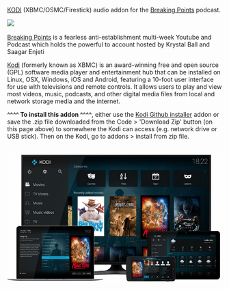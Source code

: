 <a href="https://kodi.tv">KODI<a> (XBMC/OSMC/Firestick) audio addon for the <a href="https://breaking-points.simplecast.com">Breaking Points</a> podcast.<br>

<img src="https://image.simplecastcdn.com/images/a2694d6e-ef6f-4f27-871c-e4396781ef11/4dee98e9-5154-4f50-8cd8-f170f8da8032/3000x3000/podcast-artwork.jpg?aid=rss_feed"><br>

<a href="https://breaking-points.simplecast.com">Breaking Points</a> is a fearless anti-establishment multi-week Youtube and Podcast which holds the powerful to account hosted by Krystal Ball and Saagar Enjeti<br>

<a href="https://www.kodi.tv">Kodi</a> (formerly known as XBMC) is an award-winning free and open source (GPL) software media player and entertainment hub that can be installed on Linux, OSX, Windows, iOS and Android, featuring a 10-foot user interface for use with televisions and remote controls. It allows users to play and view most videos, music, podcasts, and other digital media files from local and network storage media and the internet.<br>

<b>^^^^ To install this addon ^^^^</b>, either use the <a href="https://www.tvaddons.co/github-browser-kodi/">Kodi Github installer</a> addon or save the .zip file downloaded from the Code > 'Download Zip' button (on this page above) to somewhere the Kodi can access (e.g. network drive or USB stick). Then on the Kodi, go to addons > install from zip file.<br>

<br><a href="https://www.kodi.tv"><img src="https://github.com/leopheard/Audio-Podcasts/blob/master/resources/media/about--devices.jpg?raw=true">
